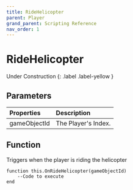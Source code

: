 ```yaml
---
title: RideHelicopter
parent: Player
grand_parent: Scripting Reference
nav_order: 1
---
```


# RideHelicopter
Under Construction
{: .label .label-yellow }

## Parameters

|Properties|Description|
|:-|:-|
|gameObjectId|The Player's Index.|

## Function

Triggers when the player is riding the helicopter
```
function this.OnRideHelicopter(gameObjectId) 
	--Code to execute
end
```